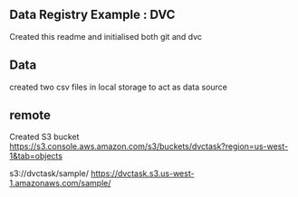 ## Data Registry Example : DVC

Created this readme and initialised both git and dvc

## Data

created two csv files in local storage to act as data source

## remote

Created S3 bucket 
https://s3.console.aws.amazon.com/s3/buckets/dvctask?region=us-west-1&tab=objects

s3://dvctask/sample/
https://dvctask.s3.us-west-1.amazonaws.com/sample/
